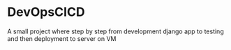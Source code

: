 # DevOpsCICD
A small project where step by step from development django app to testing and then deployment to server on VM
